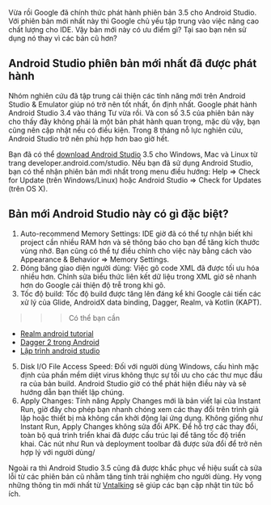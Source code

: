 Vừa rồi Google đã chính thức phát hành phiên bản 3.5 cho Android Studio. Với phiên bản mới nhất này thì Google chủ yếu tập trung vào việc nâng cao chất lượng cho IDE. Vậy bản mới này có ưu điểm gì? Tại sao bạn nên sử dụng nó thay vì các bản cũ hơn?
## Android Studio phiên bản mới nhất đã được phát hành
Nhóm nghiên cứu đã tập trung cải thiện các tính năng mới trên Android Studio & Emulator giúp nó trở nên tốt nhất, ổn định nhất. Google phát hành Android Studio 3.4 vào tháng Tư vừa rồi. Và con số 3.5 của phiên bản này cho thấy đây không phải là một bản phát hành quan trọng, mặc dù vậy, bạn cũng nên cập nhật nếu có điều kiện. Trong 8 tháng nỗ lực nghiên cứu, Android Studio trở nên phù hợp hơn bao giờ hết. 

Bạn đã có thể [download Android Studio](https://vntalking.com/cach-cai-dat-va-cau-hinh-android-studio-moi-nhat.html) 3.5 cho Windows, Mac và Linux từ trang developer.android.com/studio. Nếu bạn đã sử dụng Android Studio, bạn có thể nhận phiên bản mới nhất trong menu điều hướng: Help => Check for Update (trên Windows/Linux) hoặc Android Studio => Check for Updates (trên OS X).

## Bản mới Android Studio này có gì đặc biệt?
1. Auto-recommend Memory Settings: IDE giờ đã có thể tự nhận biết khi project cần nhiều RAM hơn và sẽ thông báo cho bạn để tăng kích thước vùng nhớ. Bạn cũng có thể tự điều chỉnh cho việc này bằng cách vào Appearance & Behavior => Memory Settings.
2. Đóng băng giao diện người dùng: Việc gõ code XML đã được tối ưu hóa nhiều hơn. Chỉnh sửa biểu thức liên kết dữ liệu trong XML giờ sẽ nhanh hơn do Google cải thiện độ trễ trong khi gõ.
3. Tốc độ build: Tốc độ build được tăng lên đáng kể khi Google cải tiến các xử lý của Glide, AndroidX data binding, Dagger, Realm, và Kotlin (KAPT).
>>> Có thể bạn cần
* [Realm android tutorial](https://vntalking.com/realm-database-trong-android-giai-phap-hoan-hao-thay-the-sqlite.html)
* [Dagger 2 trong Android](https://vntalking.com/su-dung-dagger-2-trong-android.html)
* [Lập trình android studio](https://vntalking.com/cach-su-dung-android-studio.html)
5. Disk I/O File Access Speed: Đối với người dùng Windows, cấu hình mặc định của phần mềm diệt virus không thực sự tối ưu cho các thư mục đầu ra của bản build. Android Studio giờ có thể phát hiện điều này và sẽ hướng dẫn bạn thiết lập chúng.
6. Apply Changes: Tính năng Apply Changes mới là bản viết lại của Instant Run, giờ đây cho phép bạn nhanh chóng xem các thay đổi trên trình giả lập hoặc thiết bị mà không cần khởi động lại ứng dụng. Không giống như Instant Run, Apply Changes không sửa đổi APK. Để hỗ trợ các thay đổi, toàn bộ quá trình triển khai đã được cấu trúc lại để tăng tốc độ triển khai. Các nút như Run và deployment toolbar đã được sửa đổi để trở nên hợp lý với người dùng/

Ngoài ra thì Android Studio 3.5 cũng đã được khắc phục về hiệu suất cà sửa lỗi từ các phiên bản cũ nhằm tăng tính trải nghiệm cho người dùng. Hy vọng những thông tin mới nhất từ [Vntalking](https://vntalking.com) sẽ giúp các bạn cập nhật tin tức bổ ích.